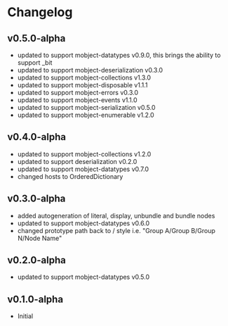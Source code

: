 # Changelog

## v0.5.0-alpha

- updated to support mobject-datatypes v0.9.0, this brings the ability to support \_bit
- updated to support mobject-deserialization v0.3.0
- updated to support mobject-collections v1.3.0
- updated to support mobject-disposable v1.1.1
- updated to support mobject-errors v0.3.0
- updated to support mobject-events v1.1.0
- updated to support mobject-serialization v0.5.0
- updated to support mobject-enumerable v1.2.0

## v0.4.0-alpha

- updated to support mobject-collections v1.2.0
- updated to support deserialization v0.2.0
- updated to support mobject-datatypes v0.7.0
- changed hosts to OrderedDictionary

## v0.3.0-alpha

- added autogeneration of literal, display, unbundle and bundle nodes
- updated to support mobject-datatypes v0.6.0
- changed prototype path back to / style i.e. "Group A/Group B/Group N/Node Name"

## v0.2.0-alpha

- updated to support mobject-datatypes v0.5.0

## v0.1.0-alpha

- Initial
